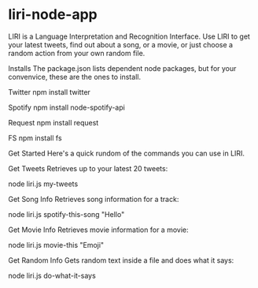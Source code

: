 # liri-node-app

LIRI is a Language Interpretation and Recognition Interface. Use LIRI to get your latest tweets, find out about a song, or a movie, or just choose a random action from your own random file.

Installs
The package.json lists dependent node packages, but for your convenvice, these are the ones to install.

Twitter
npm install twitter

Spotify
npm install node-spotify-api

Request
npm install request

FS
npm install fs

Get Started
Here's a quick rundom of the commands you can use in LIRI.

Get Tweets
Retrieves up to your latest 20 tweets:

node liri.js my-tweets

Get Song Info
Retrieves song information for a track:

node liri.js spotify-this-song "Hello"

Get Movie Info
Retrieves movie information for a movie:

node liri.js movie-this "Emoji"

Get Random Info
Gets random text inside a file and does what it says:

node liri.js do-what-it-says